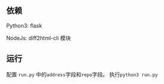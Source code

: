 
## 依赖

Python3: flask

NodeJs: diff2html-cli 模块


## 运行

配置 `run.py` 中的`address`字段和`repo`字段。
执行`python3 run.py`